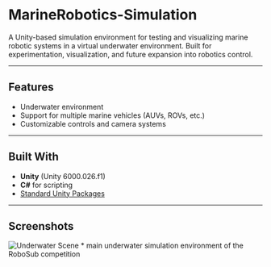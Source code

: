 # MarineRobotics-Simulation

A Unity-based simulation environment for testing and visualizing marine robotic systems in a virtual underwater environment. Built for experimentation, visualization, and future expansion into robotics control. 

---

## Features

- Underwater environment
- Support for multiple marine vehicles (AUVs, ROVs, etc.)
- Customizable controls and camera systems

---

## Built With

- **Unity** (Unity 6000.026.f1)
- **C#** for scripting
- [Standard Unity Packages](https://docs.unity3d.com/Manual/Packages.html)

---

## Screenshots

![Underwater Scene](images/underwater_scene.png) * main underwater simulation environment of the RoboSub competition

